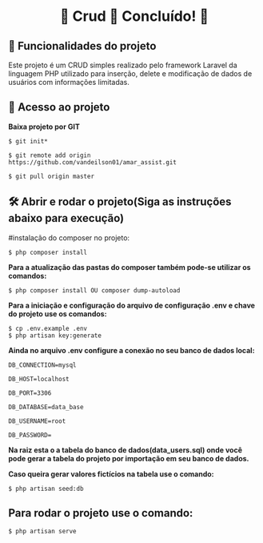 <h1 align="center"> 
	🚧  Crud 🚀 Concluído!  🚧
</h1>


## :hammer: Funcionalidades do projeto

 Este projeto é um CRUD simples realizado pelo framework Laravel da linguagem PHP utilizado para inserção, delete e modificação de dados de usuários com informações limitadas.


## 📁 Acesso ao projeto

**Baixa projeto por GIT**

```
$ git init*

$ git remote add origin https://github.com/vandeilson01/amar_assist.git

$ git pull origin master
```

## 🛠️ Abrir e rodar o projeto(Siga as instruções abaixo para execução)



#instalação do composer no projeto:

```
$ php composer install
```


**Para a atualização das pastas do composer também pode-se utilizar os comandos:**

```
$ php composer install OU composer dump-autoload
```

**Para a iniciação e configuração do arquivo de configuração .env e chave do projeto use os comandos:**

```
$ cp .env.example .env
$ php artisan key:generate
```


**Ainda no arquivo .env configure a conexão no seu banco de dados local:**

```
DB_CONNECTION=mysql

DB_HOST=localhost

DB_PORT=3306

DB_DATABASE=data_base

DB_USERNAME=root

DB_PASSWORD=
```


**Na raiz esta o a tabela do banco de dados(data_users.sql) onde você pode gerar a tabela do projeto por importação em seu banco de dados.**


**Caso queira gerar valores fictícios na tabela use o comando:**


```
$ php artisan seed:db
```

<h2> 
  Para rodar o projeto use o comando:
</h2>

```
$ php artisan serve
```




